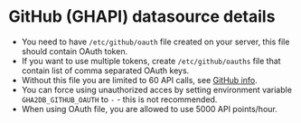 # GitHub (GHAPI) datasource details

- You need to have `/etc/github/oauth` file created on your server, this file should contain OAuth token.
- If you want to use multiple tokens, create `/etc/github/oauths` file that contain list of comma separated OAuth keys.
- Without this file you are limited to 60 API calls, see [GitHub info](https://developer.github.com/v3/#rate-limiting).
- You can force using unauthorized acces by setting environment variable `GHA2DB_GITHUB_OAUTH` to `-` - this is not recommended.
- When using OAuth file, you are allowed to use 5000 API points/hour.

